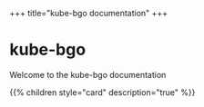 +++
title="kube-bgo documentation"
+++

# kube-bgo

Welcome to the kube-bgo documentation

{{% children style="card" description="true" %}}
